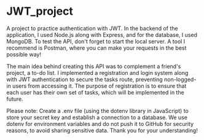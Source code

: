 # JWT_project

A project to practice authentication with JWT. In the backend of the application, I used Node.js along with Express, and for the database, I used MongoDB. To test the API, don't forget to start the local server. A tool I recommend is Postman, where you can make your requests in the best possible way!

The main idea behind creating this API was to complement a friend's project, a to-do list. 
I implemented a registration and login system along with JWT authentication to secure the tasks route, preventing non-logged-in users from accessing it. The purpose of registration is to ensure that each user has their own set of tasks, which will be implemented in the future.

Please note: Create a .env file (using the dotenv library in JavaScript) to store your secret key and establish a connection to a database. We use dotenv for environment variables and do not push it to GitHub for security reasons, to avoid sharing sensitive data. Thank you for your understanding!




